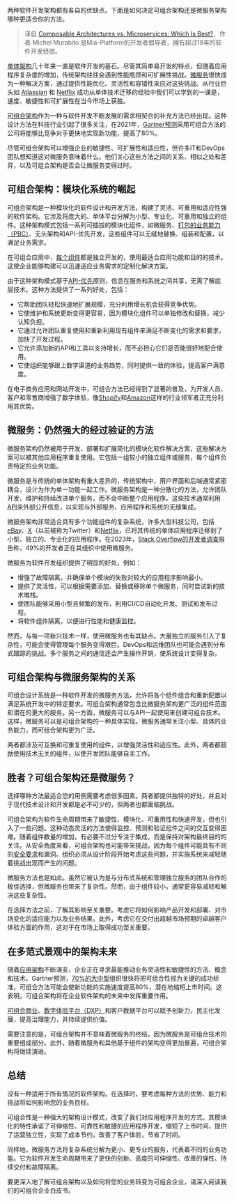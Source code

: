 <!--
title: 可组合架构与微服务：哪个更优？
cover: https://cdn.thenewstack.io/media/2024/02/fb188674-microservices-vs-composable-architecture-1024x576.jpg
-->

两种软件开发架构都有各自的优缺点。下面是如何决定可组合架构还是微服务架构哪种更适合你的方法。

> 译自 [Composable Architectures vs. Microservices: Which Is Best?](https://thenewstack.io/composable-architectures-vs-microservices-which-is-best/)，作者 Michel Murabito 是Mia-Platform的开发者倡导者，拥有超过18年的软件开发经验。

[单体架构](https://mia-platform.eu/blog/monolith-to-microservices/)几十年来一直是软件开发的基石。尽管其简单易开发的特点，但随着应用程序复杂度的增加，传统架构往往会遇到性能瓶颈和可扩展性挑战。[微服务](https://mia-platform.eu/blog/microservices/)很快成为一种解决方案，通过提供性能优化、灵活性和容错性来应对这些挑战。从行业巨头如 [Atlassian](https://www.atlassian.com/software-development/practices/microservices) 和 [Netflix](https://thenewstack.io/how-culture-impacts-technology-choice-a-review-of-netflixs-use-of-microservices/) 成功从单体技术迁移的经验中我们可以学到的一课是，速度、敏捷性和可扩展性在当今市场上获胜。

[可组合架构](https://mia-platform.eu/blog/composable-architecture/)作为一种与软件开发不断发展的需求相契合的补充方法已经出现。这种设计方法在科技行业引起了很多关注，在2021年，[Gartner预测](https://www.gartner.com/en/newsroom/press-releases/2021-10-18-gartner-identifies-the-top-strategic-technology-trends-for-2022)采用可组合方法的公司将能够比竞争对手更快地实现新功能，提高了80%。

尽管可组合架构可以增强企业的敏捷性、可扩展性和适应性，但许多IT和DevOps团队想知道这对微服务意味着什么。他们关心这些方法之间的关系、相似之处和差异，以及可组合架构是否会让微服务变得过时。

## 可组合架构：模块化系统的崛起

可组合架构是一种模块化的软件设计和开发方法，构建了灵活、可重用和适应性强的软件架构。它涉及将庞大的、单体平台分解为小型、专业化、可重用和独立的组件。这种架构模式包括一系列可插拔的模块化组件，如微服务、[打包的业务能力（PBC）](https://mia-platform.eu/blog/packaged-business-capabilities-pbc/)、无头架构和API-优先开发，这些组件可以无缝地替换、组装和配置，以满足业务需求。

在可组合应用中，[每个组件](https://mia-platform.eu/blog/creating-composable-software-components/)都是独立开发的，使用最适合应用功能和目的的技术。这使企业能够构建可以迅速适应业务需求的定制化解决方案。

由于这种架构模式基于[API-优先](https://thenewstack.io/api-first-development-architecting-applications-with-intention/)原则，信息在服务和系统之间共享，无需了解底层技术。这种方法提供了一系列好处，包括：

- 它帮助团队轻松快速地扩展规模，充分利用增长机会获得竞争优势。
- 它使维护和系统更新变得更容易，因为模块化组件可以单独修改和替换，减少认知负担。
- 它通过允许团队重复使用和重新利用现有组件来满足不断变化的需求和要求，加快了开发过程。
- 它允许添加新的API和工具以支持增长，而不必担心它们是否能很好地配合使用。
- 它使组织能够跟上数字渠道的业务趋势，同时提供一致的体验，提高客户满意度。

在电子商务应用和网站开发中，可组合方法已经得到了显著的普及，为开发人员、客户和零售商增强了数字体验，像[Shopify](https://www.shopify.com/ng/enterprise/composable-commerce)和[Amazon](https://docs.aws.amazon.com/wellarchitected/latest/government-lens/consider-composable-architecture-and-reusability.html)这样的行业领军者正充分利用其优势。

## 微服务：仍然强大的经过验证的方法

微服务架构仍然被用于开发、部署和扩展简化的模块化软件解决方案，这些解决方案可以被其他应用程序重复使用。它包括一组较小的独立组件或服务，每个组件负责特定的业务功能。

微服务是与传统的单体架构有重大差异的，传统架构中，用户界面和后端通常紧密耦合，设计为作为单一功能一起工作。微服务架构是一种分散化的方法，允许团队开发、维护和持续改进单个服务，而不会中断整个应用程序。这些技术通常利用[API](https://thenewstack.io/api-management/)来外部公开信息，以实现与外部服务、应用程序和系统的无缝集成。

微服务架构非常适合具有多个功能组件的复杂系统，许多大型科技公司，包括[eBay](https://www.slideshare.net/tcng3716/ebay-architecture?next_slideshow=1)、[X](https://thenewstack.io/how-airbnb-and-twitter-cut-back-on-microservice-complexities/)（以前被称为Twitter）和[Netflix](https://www.techaheadcorp.com/blog/design-of-microservices-architecture-at-netflix/)，已将其传统的单体应用程序迁移到了小型、独立的、专业化的应用程序。在2023年，[Stack Overflow的开发者调查](https://survey.stackoverflow.co/2023/)报告称，49%的开发者正在其组织中使用微服务。

微服务为软件开发组织提供了明显的好处，例如：

- 增强了故障隔离，并确保单个模块的失败对较大的应用程序影响最小。
- 提供了灵活性，可以根据需要添加、替换或移除单个微服务，同时尝试新的技术堆栈。
- 使团队能够采用小型且频繁的发布，利用CI/CD自动化开发、测试和发布过程。
- 将软件组件隔离，以便进行性能和健康监控。

然而，与每一项新兴技术一样，使用微服务也有其缺点。大量独立的服务引入了复杂性，可能会使得管理每个服务变得艰巨。DevOps和运维团队也可能会遇到分布式跟踪的挑战。多个服务之间的通信还会产生操作开销，使系统设计变得复杂。

## 可组合架构与微服务架构的关系

可组合设计系统是一种软件开发的微服务方法，允许将各个组件组合和重新配置以满足系统开发中的特定要求。可组合架构通常包含比微服务架构更广泛的组件范围和潜在的更大的服务。另一方面，微服务可以与API一起使用来创建可组合技术。这样，微服务可以是可组合架构的一种具体实现。微服务通常关注小型、具体的业务能力，而可组合架构更为广泛。

两者都涉及可互换和可重复使用的组件，以增强灵活性和适应性。此外，两者都鼓励使用技术无关的组件，以使开发团队能够自主工作。

## 胜者？可组合架构还是微服务？

选择哪种方法最适合您的用例需要考虑很多因素。两者都提供独特的好处，并且对于现代技术设计和开发都是必不可少的，但两者也都面临挑战。

可组合架构为软件生命周期带来了敏捷性、模块化、可重用性和快速开发，但也引入了一些问题。这种动态灵活的方法使得监控、预测和验证组件之间的交互变得困难。随着组件数量的增加，有必要不过分专注于集成，而是保持对架构最终目的的关注。从安全角度来看，可组合架构也可能带来挑战，因为每个组件可能具有不同的[安全要求](https://www.nmg-international.com/post/how-secure-are-composable-architectures)和漏洞。组织必须从设计阶段开始考虑这些问题，并实施系统来减轻随着挑战出现而产生的问题。

微服务方法也是如此。虽然它被认为是与分布式系统和管理独立服务的团队合作的极佳选择，但微服务也带来了复杂性。然而，由于组件较小，通常更容易减轻和解决这些复杂性。

在选择方法之前，了解其影响至关重要。考虑它将如何影响产品开发和部署、对市场变化的适应能力以及业务结果。此外，考虑它在交付出超越市场预期的卓越客户体验方面的作用，这对于在市场上取得成功至关重要。

## 在多范式景观中的架构未来

随着[应用架构](https://mia-platform.eu/blog/application-architecture/)不断演变，企业正在寻求最能推动业务灵活性和敏捷性的方法、概念和技术。Gartner预测，[70%的大中型](https://www.youtube.com/watch?v=4GzJFw54AxY)组织很快将把可组合性视为关键的成功标准，可组合方法可能会使新功能的实施速度提高80%，潜在地缩短上市时间。这表明，可组合架构将在企业软件架构的未来中发挥重要作用。

[可组合商业](https://mia-platform.eu/blog/composable-commerce-for-omnichannel-strategies/)、[数字体验平台（DXP）](https://www.sitecore.com/knowledge-center/digital-marketing-resources/what-is-a-composable-dxp)和客户数据平台可以赋予创新力，民主化发展，提高治理能力，并持续提供价值。

需要注意的是，可组合架构并不意味着微服务的终结，因为微服务是可组合技术的重要组成部分。此外，随着微服务和其他基于组件的架构变得更加普遍，可组合架构将继续演进。

## 总结

没有一种适用于所有情况的软件架构。在选择时，要考虑每种方法的优势、能力和挑战将如何影响您的业务目标。

可组合性是一种强大的架构设计模式，改变了我们对应用程序开发的方式。其模块化的特性承诺了可伸缩性、可靠性和敏捷的应用程序开发，缩短了上市时间，提供了运营独立性，实现了成本节约，改善了客户体验，节省了时间。

同样地，微服务方法将复杂系统分解为更小、更专业的服务，代表着不同的业务功能。它为软件开发生命周期带来了更快的创新、高度的可伸缩性、改善的弹性、持续交付和故障隔离。

要更深入地了解可组合架构以及如何将您的业务转变为可组合企业，请深入阅读我们的可组合企业白皮书。

